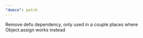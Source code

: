 ```yaml
---
"domco": patch
---
```


Remove defu dependency, only used in a couple places where Object.assign works instead
